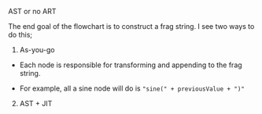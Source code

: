 AST or no ART

The end goal of the flowchart is to construct a frag string. I see two ways to do this;

1. As-you-go
- Each node is responsible for transforming and appending to the frag string.

- For example, all a sine node will do is `"sine(" + previousValue + ")"`


2. AST + JIT
